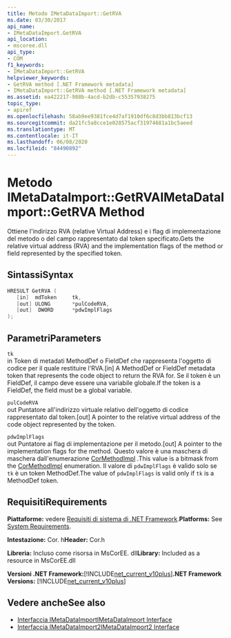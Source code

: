 ```yaml
---
title: Metodo IMetaDataImport::GetRVA
ms.date: 03/30/2017
api_name:
- IMetaDataImport.GetRVA
api_location:
- mscoree.dll
api_type:
- COM
f1_keywords:
- IMetaDataImport::GetRVA
helpviewer_keywords:
- GetRVA method [.NET Framework metadata]
- IMetaDataImport::GetRVA method [.NET Framework metadata]
ms.assetid: ea422217-988b-4acd-b2db-c55357938275
topic_type:
- apiref
ms.openlocfilehash: 58ab9ee9381fce4d7af1910df6c8d3bb813bcf13
ms.sourcegitcommit: da21fc5a8cce1e028575acf31974681a1bc5aeed
ms.translationtype: MT
ms.contentlocale: it-IT
ms.lasthandoff: 06/08/2020
ms.locfileid: "84490892"
---
```

# <a name="imetadataimportgetrva-method"></a><span data-ttu-id="1a03b-102">Metodo IMetaDataImport::GetRVA</span><span class="sxs-lookup"><span data-stu-id="1a03b-102">IMetaDataImport::GetRVA Method</span></span>
<span data-ttu-id="1a03b-103">Ottiene l'indirizzo RVA (relative Virtual Address) e i flag di implementazione del metodo o del campo rappresentato dal token specificato.</span><span class="sxs-lookup"><span data-stu-id="1a03b-103">Gets the relative virtual address (RVA) and the implementation flags of the method or field represented by the specified token.</span></span>  
  
## <a name="syntax"></a><span data-ttu-id="1a03b-104">Sintassi</span><span class="sxs-lookup"><span data-stu-id="1a03b-104">Syntax</span></span>  
  
```cpp  
HRESULT GetRVA (  
   [in]  mdToken     tk,
   [out] ULONG       *pulCodeRVA,
   [out]  DWORD      *pdwImplFlags  
);  
```  
  
## <a name="parameters"></a><span data-ttu-id="1a03b-105">Parametri</span><span class="sxs-lookup"><span data-stu-id="1a03b-105">Parameters</span></span>  
 `tk`  
 <span data-ttu-id="1a03b-106">in Token di metadati MethodDef o FieldDef che rappresenta l'oggetto di codice per il quale restituire l'RVA.</span><span class="sxs-lookup"><span data-stu-id="1a03b-106">[in] A MethodDef or FieldDef metadata token that represents the code object to return the RVA for.</span></span> <span data-ttu-id="1a03b-107">Se il token è un FieldDef, il campo deve essere una variabile globale.</span><span class="sxs-lookup"><span data-stu-id="1a03b-107">If the token is a FieldDef, the field must be a global variable.</span></span>  
  
 `pulCodeRVA`  
 <span data-ttu-id="1a03b-108">out Puntatore all'indirizzo virtuale relativo dell'oggetto di codice rappresentato dal token.</span><span class="sxs-lookup"><span data-stu-id="1a03b-108">[out] A pointer to the relative virtual address of the code object represented by the token.</span></span>  
  
 `pdwImplFlags`  
 <span data-ttu-id="1a03b-109">out Puntatore ai flag di implementazione per il metodo.</span><span class="sxs-lookup"><span data-stu-id="1a03b-109">[out] A pointer to the implementation flags for the method.</span></span> <span data-ttu-id="1a03b-110">Questo valore è una maschera di maschera dall'enumerazione [CorMethodImpl](cormethodimpl-enumeration.md) .</span><span class="sxs-lookup"><span data-stu-id="1a03b-110">This value is a bitmask from the [CorMethodImpl](cormethodimpl-enumeration.md) enumeration.</span></span> <span data-ttu-id="1a03b-111">Il valore di `pdwImplFlags` è valido solo se `tk` è un token MethodDef.</span><span class="sxs-lookup"><span data-stu-id="1a03b-111">The value of `pdwImplFlags` is valid only if `tk` is a MethodDef token.</span></span>  
  
## <a name="requirements"></a><span data-ttu-id="1a03b-112">Requisiti</span><span class="sxs-lookup"><span data-stu-id="1a03b-112">Requirements</span></span>  
 <span data-ttu-id="1a03b-113">**Piattaforme:** vedere [Requisiti di sistema di .NET Framework](../../get-started/system-requirements.md).</span><span class="sxs-lookup"><span data-stu-id="1a03b-113">**Platforms:** See [System Requirements](../../get-started/system-requirements.md).</span></span>  
  
 <span data-ttu-id="1a03b-114">**Intestazione:** Cor. h</span><span class="sxs-lookup"><span data-stu-id="1a03b-114">**Header:** Cor.h</span></span>  
  
 <span data-ttu-id="1a03b-115">**Libreria:** Incluso come risorsa in MsCorEE. dll</span><span class="sxs-lookup"><span data-stu-id="1a03b-115">**Library:** Included as a resource in MsCorEE.dll</span></span>  
  
 <span data-ttu-id="1a03b-116">**Versioni .NET Framework:**[!INCLUDE[net_current_v10plus](../../../../includes/net-current-v10plus-md.md)]</span><span class="sxs-lookup"><span data-stu-id="1a03b-116">**.NET Framework Versions:** [!INCLUDE[net_current_v10plus](../../../../includes/net-current-v10plus-md.md)]</span></span>  
  
## <a name="see-also"></a><span data-ttu-id="1a03b-117">Vedere anche</span><span class="sxs-lookup"><span data-stu-id="1a03b-117">See also</span></span>

- [<span data-ttu-id="1a03b-118">Interfaccia IMetaDataImport</span><span class="sxs-lookup"><span data-stu-id="1a03b-118">IMetaDataImport Interface</span></span>](imetadataimport-interface.md)
- [<span data-ttu-id="1a03b-119">Interfaccia IMetaDataImport2</span><span class="sxs-lookup"><span data-stu-id="1a03b-119">IMetaDataImport2 Interface</span></span>](imetadataimport2-interface.md)
